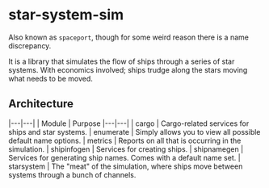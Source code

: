 # star-system-sim

Also known as `spaceport`, though for some weird reason there is a name
discrepancy.

It is a library that simulates the flow of ships through a series of star
systems. With economics involved; ships trudge along the stars moving what
needs to be moved.

## Architecture

|---|---|
| Module | Purpose
|---|---|
| cargo | Cargo-related services for ships and star systems.
| enumerate | Simply allows you to view all possible default name options.
| metrics | Reports on all that is occurring in the simulation.
| shipinfogen | Services for creating ships.
| shipnamegen | Services for generating ship names. Comes with a default name set.
| starsystem | The "meat" of the simulation, where ships move between systems through a bunch of channels.
